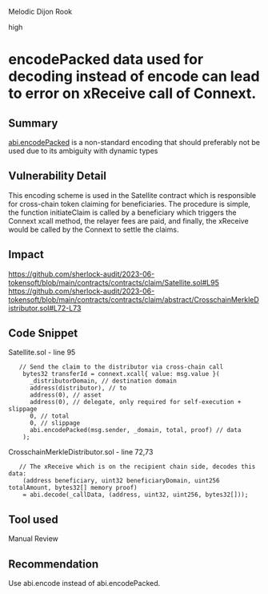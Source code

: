 Melodic Dijon Rook

high

# encodePacked data used for decoding instead of encode can lead to error on xReceive call of Connext.

## Summary
[abi.encodePacked](https://docs.soliditylang.org/en/v0.8.12/abi-spec.html?highlight=encode#non-standard-packed-mode) is a non-standard encoding that should preferably not be used due to its ambiguity with dynamic types

## Vulnerability Detail
This encoding scheme is used in the Satellite contract which is responsible for cross-chain token claiming for beneficiaries. The procedure is simple, the function initiateClaim is called by a beneficiary which triggers the Connext xcall method, the relayer fees are paid, and finally, the xReceive would be called by the Connext to settle the claims.

## Impact
https://github.com/sherlock-audit/2023-06-tokensoft/blob/main/contracts/contracts/claim/Satellite.sol#L95
https://github.com/sherlock-audit/2023-06-tokensoft/blob/main/contracts/contracts/claim/abstract/CrosschainMerkleDistributor.sol#L72-L73

## Code Snippet
Satellite.sol - line 95
```solidity
   // Send the claim to the distributor via cross-chain call
    bytes32 transferId = connext.xcall{ value: msg.value }(
      _distributorDomain, // destination domain
      address(distributor), // to
      address(0), // asset
      address(0), // delegate, only required for self-execution + slippage
      0, // total
      0, // slippage
      abi.encodePacked(msg.sender, _domain, total, proof) // data
    );
```

CrosschainMerkleDistributor.sol - line 72,73
```solidity
   // The xReceive which is on the recipient chain side, decodes this data:
    (address beneficiary, uint32 beneficiaryDomain, uint256 totalAmount, bytes32[] memory proof) 
    = abi.decode(_callData, (address, uint32, uint256, bytes32[]));
```

## Tool used
Manual Review

## Recommendation
Use abi.encode instead of abi.encodePacked.